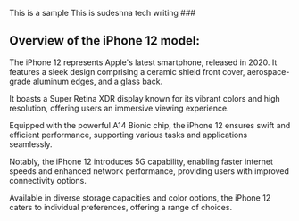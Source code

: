 This is a sample
This is sudeshna tech writing ###
## Overview of the iPhone 12 model:

The iPhone 12 represents Apple's latest smartphone, released in 2020. It features a sleek design comprising a ceramic shield front cover, aerospace-grade aluminum edges, and a glass back.

It boasts a Super Retina XDR display known for its vibrant colors and high resolution, offering users an immersive viewing experience.

Equipped with the powerful A14 Bionic chip, the iPhone 12 ensures swift and efficient performance, supporting various tasks and applications seamlessly.

Notably, the iPhone 12 introduces 5G capability, enabling faster internet speeds and enhanced network performance, providing users with improved connectivity options.

Available in diverse storage capacities and color options, the iPhone 12 caters to individual preferences, offering a range of choices.
